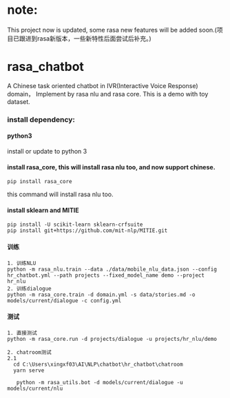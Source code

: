 # note:
This project now is updated, some rasa new features will be added soon.(项目已跟进到rasa新版本，一些新特性后面尝试后补充。)

# rasa_chatbot
A Chinese task oriented chatbot in  IVR(Interactive Voice Response) domain， Implement by rasa nlu and rasa core. This is a demo with toy dataset.

### install dependency:

#### python3
install or update to python 3

#### install rasa_core, this will install rasa nlu too, and now support chinese.
```
pip install rasa_core
```
this command will install rasa nlu too.

#### install sklearn and MITIE

```
pip install -U scikit-learn sklearn-crfsuite
pip install git+https://github.com/mit-nlp/MITIE.git
```

#### 训练
```
1. 训练NLU
python -m rasa_nlu.train --data ./data/mobile_nlu_data.json --config hr_chatbot.yml --path projects --fixed_model_name demo --project hr_nlu
2. 训练dialogue
python -m rasa_core.train -d domain.yml -s data/stories.md -o models/current/dialogue -c config.yml
```
#### 测试
```
1. 直接测试
python -m rasa_core.run -d projects/dialogue -u projects/hr_nlu/demo

2. chatroom测试
2.1 
  cd C:\Users\xingxf03\AI\NLP\chatbot\hr_chatbot\chatroom
  yarn serve

   python -m rasa_utils.bot -d models/current/dialogue -u models/current/nlu

```